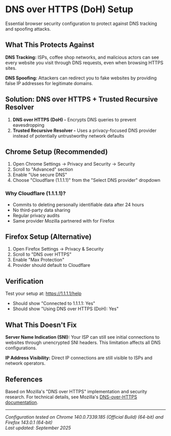 # DNS over HTTPS (DoH) Setup

Essential browser security configuration to protect against DNS tracking and spoofing attacks.

## What This Protects Against

**DNS Tracking:** ISPs, coffee shop networks, and malicious actors can see every website you visit through DNS requests, even when browsing HTTPS sites.

**DNS Spoofing:** Attackers can redirect you to fake websites by providing false IP addresses for legitimate domains.

## Solution: DNS over HTTPS + Trusted Recursive Resolver

1. **DNS over HTTPS (DoH) -** Encrypts DNS queries to prevent eavesdropping
2. **Trusted Recursive Resolver -** Uses a privacy-focused DNS provider instead of potentially untrustworthy network defaults

## Chrome Setup (Recommended)

1. Open Chrome Settings → Privacy and Security → Security
2. Scroll to "Advanced" section
3. Enable "Use secure DNS"
4. Choose "Cloudflare (1.1.1.1)" from the "Select DNS provider" dropdown

### Why Cloudflare (1.1.1.1)?

- Commits to deleting personally identifiable data after 24 hours
- No third-party data sharing
- Regular privacy audits
- Same provider Mozilla partnered with for Firefox

## Firefox Setup (Alternative)

1. Open Firefox Settings → Privacy & Security
2. Scroll to "DNS over HTTPS"
3. Enable "Max Protection"
4. Provider should default to Cloudflare

## Verification

Test your setup at: <https://1.1.1.1/help>

- Should show "Connected to 1.1.1.1: Yes"
- Should show "Using DNS over HTTPS (DoH): Yes"

## What This Doesn't Fix

**Server Name Indication (SNI):** Your ISP can still see initial connections to websites through unencrypted SNI headers. This limitation affects all DNS configurations.

**IP Address Visibility:** Direct IP connections are still visible to ISPs and network operators.

## References

Based on Mozilla's "DNS over HTTPS" implementation and security research. For technical details, see Mozilla's [DNS-over-HTTPS documentation](https://support.mozilla.org/en-US/kb/firefox-dns-over-https "Firefox DNS over HTTPS").

---

_Configuration tested on Chrome 140.0.7339.185 (Official Build) (64-bit) and Firefox 143.0.1 (64-bit)_\
_Last updated: September 2025_
